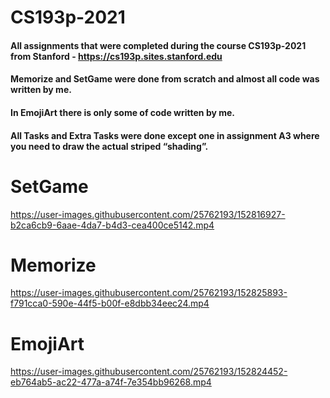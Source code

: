 # CS193p-2021

#### All assignments that were completed during the course CS193p-2021 from Stanford - https://cs193p.sites.stanford.edu
#### Memorize and SetGame were done from scratch and almost all code was written by me.
#### In EmojiArt there is only some of code written by me.
#### All Tasks and Extra Tasks were done except one in assignment A3 where you need to draw the actual striped “shading”.

# SetGame
https://user-images.githubusercontent.com/25762193/152816927-b2ca6cb9-6aae-4da7-b4d3-cea400ce5142.mp4

# Memorize
https://user-images.githubusercontent.com/25762193/152825893-f791cca0-590e-44f5-b00f-e8dbb34eec24.mp4

# EmojiArt

https://user-images.githubusercontent.com/25762193/152824452-eb764ab5-ac22-477a-a74f-7e354bb96268.mp4



